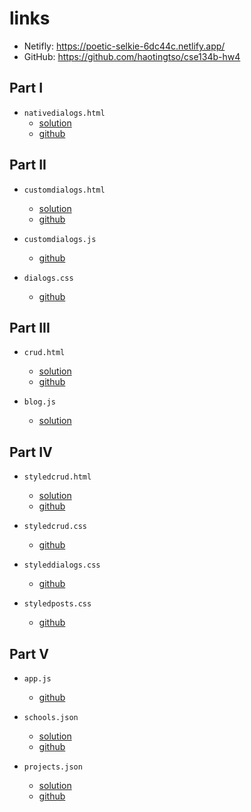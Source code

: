 # links

- Netifly: https://poetic-selkie-6dc44c.netlify.app/
- GitHub: https://github.com/haotingtso/cse134b-hw4

## Part I

- `nativedialogs.html`
  - [solution](https://poetic-selkie-6dc44c.netlify.app/nativedialogs.html)
  - [github](https://github.com/haotingtso/cse134b-hw4/blob/main/nativedialogs.html)

## Part II

- `customdialogs.html`

  - [solution](https://poetic-selkie-6dc44c.netlify.app/customdialogs.html)
  - [github](https://github.com/haotingtso/cse134b-hw4/blob/main/customdialogs.html)

- `customdialogs.js`

  - [github](https://github.com/haotingtso/cse134b-hw4/blob/main/customdialogs.js)

- `dialogs.css`

  - [github](https://github.com/haotingtso/cse134b-hw4/blob/main/assets/styles/dialogs.css)

## Part III

- `crud.html`

  - [solution](https://poetic-selkie-6dc44c.netlify.app/crud.html)
  - [github](https://github.com/haotingtso/cse134b-hw4/blob/main/crud.html)

- `blog.js`

  - [solution](https://github.com/haotingtso/cse134b-hw4/blob/main/blog.js)

## Part IV

- `styledcrud.html`

  - [solution](https://poetic-selkie-6dc44c.netlify.app/styledcrud.html)
  - [github](https://github.com/haotingtso/cse134b-hw4/blob/main/styledcrud.html)

- `styledcrud.css`

  - [github](https://github.com/haotingtso/cse134b-hw4/blob/main/assets/styles/styledcrud.css)

- `styleddialogs.css`

  - [github](https://github.com/haotingtso/cse134b-hw4/blob/main/assets/styles/styleddialogs.css)

- `styledposts.css`

  - [github](https://github.com/haotingtso/cse134b-hw4/blob/main/assets/styles/styledposts.css)

## Part V

- `app.js`

  - [github](https://github.com/haotingtso/cse134b-hw4/blob/main/app.js)

- `schools.json`

  - [solution](https://poetic-selkie-6dc44c.netlify.app/school.json)
  - [github](https://github.com/haotingtso/cse134b-hw4/blob/main/schools.json)

- `projects.json`

  - [solution](https://poetic-selkie-6dc44c.netlify.app/projects.json)
  - [github](https://github.com/haotingtso/cse134b-hw4/blob/main/projects.json)
